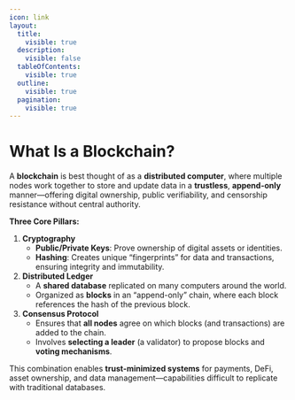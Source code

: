 ```yaml
---
icon: link
layout:
  title:
    visible: true
  description:
    visible: false
  tableOfContents:
    visible: true
  outline:
    visible: true
  pagination:
    visible: true
---
```


# What Is a Blockchain?

A **blockchain** is best thought of as a **distributed computer**, where multiple nodes work together to store and update data in a **trustless**, **append-only** manner—offering digital ownership, public verifiability, and censorship resistance without central authority.

**Three Core Pillars:**

1. **Cryptography**
   * **Public/Private Keys**: Prove ownership of digital assets or identities.
   * **Hashing**: Creates unique “fingerprints” for data and transactions, ensuring integrity and immutability.
2. **Distributed Ledger**
   * A **shared database** replicated on many computers around the world.
   * Organized as **blocks** in an “append-only” chain, where each block references the hash of the previous block.
3. **Consensus Protocol**
   * Ensures that **all nodes** agree on which blocks (and transactions) are added to the chain.
   * Involves **selecting a leader** (a validator) to propose blocks and **voting mechanisms**.

This combination enables **trust-minimized systems** for payments, DeFi, asset ownership, and data management—capabilities difficult to replicate with traditional databases.
